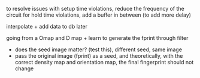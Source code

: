 to resolve issues with setup time violations, reduce the frequency of the circuit
for hold time violations, add a buffer in between (to add more delay)

interpolate + add data to db later

going from a Omap and D map + learn to generate the fprint through filter
- does the seed image matter? (test this), different seed, same image
- pass the original image (fprint) as a seed, and theoretically, with the correct density map and orientation map, the final fingerprint should not change
